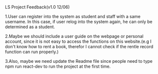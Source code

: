 LS Project Feedback(v1.0 12/06)

1.User can register into the system as student and staff with a same username.
  In this case, if user relog into the system again, he can only be determined as a student.

2.Maybe we should include a user guide on the webpage or personal account, since it is not 
  easy to access the functions on this website.(e.g I don't know how to rent a book, therefor 
  I cannot check if the rentle record function can run properly.)
  
3.Also, maybe we need update the Readme file since people need to type npm run react-dev to 
  run the project at the first time.
  
